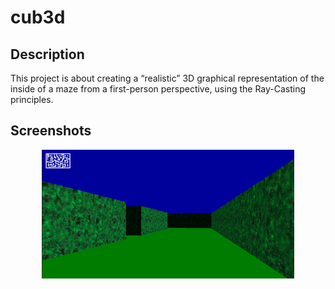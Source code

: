 # cub3d

## Description
This project is about creating a “realistic” 3D graphical representation of the inside of a maze from a first-person perspective, using the Ray-Casting principles.

## Screenshots
<p align="center">
  <img src="/screenshots/labyrinth.png" width="80%" />
</p>
